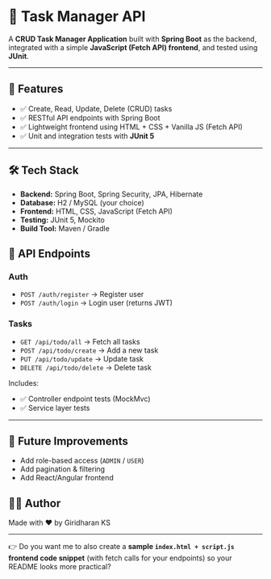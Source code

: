 

# 📌 Task Manager API

A **CRUD Task Manager Application** built with **Spring Boot** as the backend, integrated with a simple **JavaScript (Fetch API) frontend**, and tested using **JUnit**.

---

## 🚀 Features

* ✅ Create, Read, Update, Delete (CRUD) tasks
* ✅ RESTful API endpoints with Spring Boot
* ✅ Lightweight frontend using HTML + CSS + Vanilla JS (Fetch API)
* ✅ Unit and integration tests with **JUnit 5**

---

## 🛠️ Tech Stack

* **Backend:** Spring Boot, Spring Security, JPA, Hibernate
* **Database:** H2 / MySQL (your choice)
* **Frontend:** HTML, CSS, JavaScript (Fetch API)
* **Testing:** JUnit 5, Mockito
* **Build Tool:** Maven / Gradle


## 📡 API Endpoints

### Auth

* `POST /auth/register` → Register user
* `POST /auth/login` → Login user (returns JWT)

### Tasks

* `GET /api/todo/all` → Fetch all tasks
* `POST /api/todo/create` → Add a new task
* `PUT /api/todo/update` → Update task
* `DELETE /api/todo/delete` → Delete task




Includes:
* ✅ Controller endpoint tests (MockMvc)
* ✅ Service layer tests

---

## 🎯 Future Improvements

* Add role-based access (`ADMIN` / `USER`)
* Add pagination & filtering
* Add React/Angular frontend


## 👨‍💻 Author

Made with ❤️ by Giridharan KS

---

👉 Do you want me to also create a **sample `index.html + script.js` frontend code snippet** (with fetch calls for your endpoints) so your README looks more practical?
